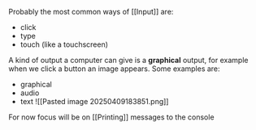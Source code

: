 Probably the most common ways of [[Input]] are:
- click 
- type
- touch (like a touchscreen)

A kind of output a computer can give is a **graphical** output, for example when we click a button an image appears. Some examples are:
- graphical
- audio
- text
![[Pasted image 20250409183851.png]]

For now focus will be on [[Printing]] messages to the console